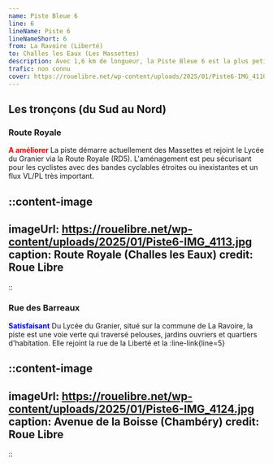 ```yaml
---
name: Piste Bleue 6
line: 6
lineName: Piste 6
lineNameShort: 6
from: La Ravoire (Liberté)
to: Challes les Eaux (Les Massettes)
description: Avec 1,6 km de longueur, la Piste Bleue 6 est la plus petite ligne du réseau des Pistes Bleues. Elle permet depuis la :line-link{line=5} de rejoindre le Lycée du Granier et devrait à terme relier Médipôle.
trafic: non connu
cover: https://rouelibre.net/wp-content/uploads/2025/01/Piste6-IMG_4110.jpg
---
```


## Les tronçons (du Sud au Nord)

### Route Royale
<span style="color:red;font-weight:bold">A améliorer</span> La piste démarre actuellement des Massettes et rejoint le Lycée du Granier via la Route Royale (RD5). L'aménagement est peu sécurisant pour les cyclistes avec des bandes cyclables étroites ou inexistantes et un flux VL/PL très important.

::content-image
---
imageUrl: https://rouelibre.net/wp-content/uploads/2025/01/Piste6-IMG_4113.jpg
caption: Route Royale (Challes les Eaux)
credit: Roue Libre
---
::

### Rue des Barreaux
<span style="color:blue;font-weight:bold">Satisfaisant</span> Du Lycée du Granier, situé sur la commune de La Ravoire, la piste est une voie verte qui traversé pelouses, jardins ouvriers et quartiers d'habitation. Elle rejoint la rue de la Liberté et la :line-link{line=5}

::content-image
---
imageUrl: https://rouelibre.net/wp-content/uploads/2025/01/Piste6-IMG_4124.jpg
caption: Avenue de la Boisse (Chambéry)
credit: Roue Libre
---
::